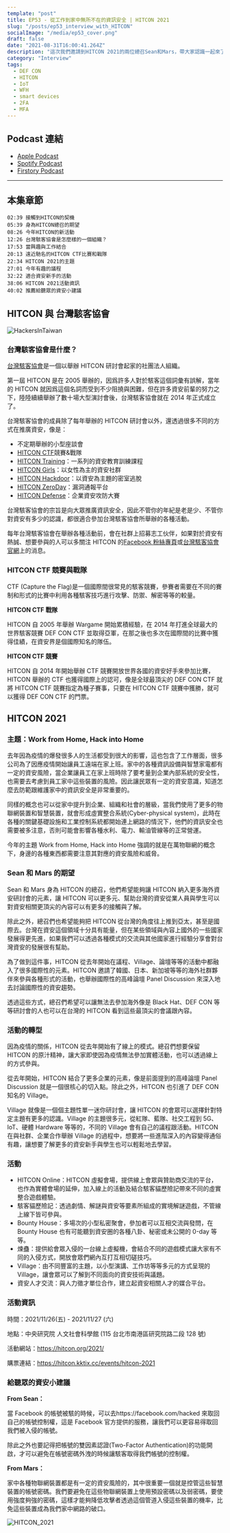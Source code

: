 ```yaml
---
template: "post"
title: EP53 - 從工作到家中無所不在的資訊安全 | HITCON 2021
slug: "/posts/ep53_interview_with_HITCON"
socialImage: "/media/ep53_cover.png"
draft: false
date: "2021-08-31T16:00:41.264Z"
description: "這次我們邀請到HITCON 2021的兩位總召Sean和Mars，帶大家認識一起來了解一下神秘的台灣駭客協會以及國際知名的HITCON研討會！"
category: "Interview"
tags:
  - DEF CON
  - HITCON
  - IoT
  - WFH
  - smart devices
  - 2FA
  - MFA
---
```


## Podcast 連結

- [Apple Podcast](https://podcasts.apple.com/us/podcast/%E8%B3%87%E5%AE%89%E8%A7%A3%E5%A3%93%E7%B8%AE/id1513276667?i=1000533908047)
- [Spotify Podcast](https://open.spotify.com/episode/1BcXLCj9MqyQYdoAlXOOKd?si=Ia01B_qdSZuZNgDqKml0GA&dl_branch=1)
- [Firstory Podcast](https://open.firstory.me/story/ckswpt7cgj6rq09566g9cefgc)
---

## 本集章節

`02:39 接觸到HITCON的契機`\
`05:39 身為HITCON總召的期望`\
`08:26 今年HITCON的新活動`\
`12:26 台灣駭客協會是怎麼樣的一個組織？`\
`17:53 當興趣與工作結合`\
`20:13 遠近馳名的HITCON CTF比賽和戰隊`\
`22:34 HITCON 2021的主題`\
`27:01 今年有趣的議程`\
`32:22 適合資安新手的活動`\
`38:06 HITCON 2021活動資訊`\
`40:02 推薦給聽眾的資安小建議`

## HITCON 與 台灣駭客協會

![HackersInTaiwan](/media/hitcon_hackersintaiwan.png "Association of Hackers in Taiwan")

### **台灣駭客協會是什麼？**

[台灣駭客協會](https://hacker.org.tw/)是一個以舉辦 HITCON 研討會起家的社團法人組織。

第一屆 HITCON 是在 2005 舉辦的，因爲許多人對於駭客這個詞彙有誤解，當年的 HITCON 就因爲這個名詞而受到不少阻撓與困難，但在許多資安前輩的努力之下，陸陸續續舉辦了數十場大型演討會後，台灣駭客協會就在 2014 年正式成立了。

台灣駭客協會的成員除了每年舉辦的 HITCON 研討會以外，還透過很多不同的方式在推廣資安，像是：

- 不定期舉辦的小型座談會
- [HITCON CTF](https://ctf2020.hitcon.org/)競賽&戰隊
- [HITCON Training](https://hacker.org.tw/zh/training.html)：一系列的資安教育訓練課程
- [HITCON Girls](https://girls.hitcon.org/main/)：以女性為主的資安社群
- [HITCON Hackdoor](https://hitcon.org/hackdoor/)：以資安為主題的密室逃脫
- [HITCON ZeroDay](https://zeroday.hitcon.org/)：漏洞通報平台
- [HITCON Defense](https://defense.hitcon.org/)：企業資安攻防大賽

台灣駭客協會的宗旨是向大眾推廣資訊安全，因此不管你的年紀是老是少、不管你對資安有多少的認識，都很適合參加台灣駭客協會所舉辦的各種活動。

每年台灣駭客協會在舉辦各種活動前，會在社群上招募志工伙伴，如果對於資安有熱誠、想要參與的人可以多關注 HITCON 的[Facebook 粉絲專頁](https://www.facebook.com/HITCON)或[台灣駭客協會 官網](https://www.hacker.org.tw/)上的消息。

### **HITCON CTF 競賽與戰隊**

CTF (Capture the Flag)是一個國際間很常見的駭客競賽，參賽者需要在不同的賽制和形式的比賽中利用各種駭客技巧進行攻擊、防禦、解密等等的較量。

**HITCON CTF 戰隊**

HITCON 自 2005 年舉辦 Wargame 開始累積經驗，在 2014 年打進全球最大的世界駭客競賽 DEF CON CTF 並取得亞軍，在那之後也多次在國際間的比賽中獲得佳績，在資安界是個國際知名的隊伍。

**HITCON CTF 競賽**

HITCON 自 2014 年開始舉辦 CTF 競賽開放世界各國的資安好手來參加比賽，HITCON 舉辦的 CTF 也獲得國際上的認可，像是全球最頂尖的 DEF CON CTF 就將 HITCON CTF 競賽指定為種子賽事，只要在 HITCON CTF 競賽中獲勝，就可以獲得 DEF CON CTF 的門票。

## **HITCON 2021**

### **主題：Work from Home, Hack into Home**

去年因為疫情的爆發很多人的生活都受到很大的影響，這也包含了工作層面，很多公司為了因應疫情開始讓員工遠端在家上班。家中的各種資訊設備與智慧家電都有一定的資安風險，當企業讓員工在家上班時除了要考量到企業內部系統的安全性，也需要去考慮到員工家中這些裝置的風險。因此讓民眾有一定的資安意識，知道怎麼去防範跟維護家中的資訊安全是非常重要的。

同樣的概念也可以從家中提升到企業、組織和社會的層級，當我們使用了更多的物聯網裝置和智慧裝置，就會形成虛實整合系統(Cyber-physical system)，此時在各種的關鍵基礎設施和工業控制系統都開始連上網路的情況下，他們的資訊安全也需要被多注意，否則可能會影響各種水利、電力、輸油管線等的正常營運。

今年的主題 Work from Home, Hack into Home 強調的就是在萬物聯網的概念下，身邊的各種東西都需要注意其對應的資安風險和威脅。

### **Sean 和 Mars 的期望**

Sean 和 Mars 身為 HITCON 的總召，他們希望能夠讓 HITCON 納入更多海外資安研討會的元素，讓 HITCON 可以更多元、幫助台灣的資安從業人員與學生可以對資安相關更頂尖的內容可以有更多的接觸與了解。

除此之外，總召們也希望能夠把 HITCON 從台灣的角度往上推到亞太，甚至是國際去。台灣在資安這個領域十分具有能量，但在某些領域與內容上國外的一些國家發展得更先進，如果我們可以透過各種模式的交流與其他國家進行經驗分享會對台灣資安的發展很有幫助。

為了做到這件事，HITCON 從去年開始在議程、Village、論壇等等的活動中都融入了很多國際性的元素。HITCON 邀請了韓國、日本、新加坡等等的海外社群夥伴來參與各種形式的活動，也舉辦國際性的高峰論壇 Panel Discussion 來深入地去討論國際性的資安趨勢。

透過這些方式，總召們希望可以讓無法去參加海外像是 Black Hat、DEF CON 等等研討會的人也可以在台灣的 HITCON 看到這些最頂尖的會議跟內容。

### **活動的轉型**

因為疫情的關係，HITCON 從去年開始有了線上的模式。總召們想要保留 HITCON 的原汁精神，讓大家即使因為疫情無法參加實體活動，也可以透過線上的方式參與。

從去年開始，HITCON 結合了更多企業的元素，像是前面提到的高峰論壇 Panel Discussion 就是一個很核心的切入點。除此之外，HITCON 也引進了 DEF CON 知名的 Village。

Village 就像是一個個主題性單一迷你研討會，讓 HITCON 的會眾可以選擇針對特定主題有更多的認識。Village 的主題很多元，從紅隊、藍隊、社交工程到 5G、IoT、硬體 Hardware 等等的，不同的 Village 會有自己的議程跟活動。HITCON 在與社群、企業合作舉辦 Village 的過程中，想要將一些進階深入的內容變得通俗有趣，讓想要了解更多的資安新手與學生也可以輕鬆地去學習。

### **活動**

- HITCON Online：HITCON 虛擬會場，提供線上會眾與贊助商交流的平台，也作為實體會場的延伸，加入線上的活動及結合駭客貓歷險記帶來不同的虛實整合遊戲體驗。
- 駭客貓歷險記：透過劇情、解謎與資安等要素所組成的實境解謎遊戲，不管線上線下皆可參與。
- Bounty House：多場次的小型私密聚會，參加者可以互相交流與發問，在 Bounty House 也有可能聽到資安圈的各種八卦、秘密或未公開的 0-day 等等。
- 煉蠱：提供給會眾入侵的一台線上虛擬機，會結合不同的遊戲模式讓大家有不同的入侵方式，開放會眾們網內互打互相切磋技巧。
- Village：由不同豐富的主題，以小型演講、工作坊等等多元的方式呈現的 Village，讓會眾可以了解到不同面向的資安技術與議題。
- 資安人才交流：與人力徵才單位合作，建立起資安相關人才的媒合平台。

### **活動資訊**

時間：2021/11/26(五) - 2021/11/27 (六)

地點：中央研究院 人文社會科學館 (115 台北市南港區研究院路二段 128 號)

活動網站：<https://hitcon.org/2021/>

購票連結：<https://hitcon.kktix.cc/events/hitcon-2021>

### **給聽眾的資安小建議**

**From Sean：**

當 Facebook 的帳號被駭的時候，可以去https://facebook.com/hacked 來取回自己的帳號控制權，這是 Facebook 官方提供的服務，讓我們可以更容易得取回我們被入侵的帳號。

除此之外也要記得把帳號的雙因素認證(Two-Factor Authentication)的功能開啟，才可以避免在帳號密碼外洩的時候讓駭客取得我們帳號的控制權。

**From Mars：**

家中各種物聯網裝置都是有一定的資安風險的，其中很重要一個就是控管這些智慧裝置的帳號密碼。我們要避免在這些物聯網裝置上使用預設密碼以及弱密碼，要使用強度夠強的密碼，這樣才能夠降低攻擊者透過這個管道入侵這些裝置的機率，比免這些裝置成為我們家中網路的破口。

![HITCON_2021](/media/hitcon_2021.png "HITCON_2021_banner")

